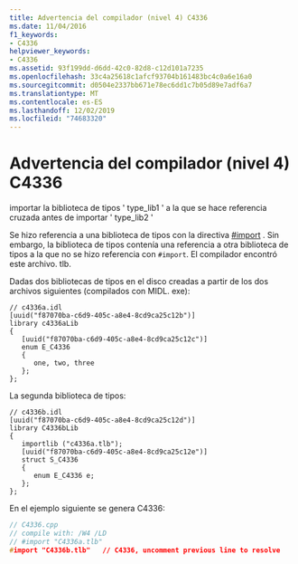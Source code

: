 ```yaml
---
title: Advertencia del compilador (nivel 4) C4336
ms.date: 11/04/2016
f1_keywords:
- C4336
helpviewer_keywords:
- C4336
ms.assetid: 93f199dd-d6dd-42c0-82d8-c12d101a7235
ms.openlocfilehash: 33c4a25618c1afcf93704b161483bc4c0a6e16a0
ms.sourcegitcommit: d0504e2337bb671e78ec6dd1c7b05d89e7adf6a7
ms.translationtype: MT
ms.contentlocale: es-ES
ms.lasthandoff: 12/02/2019
ms.locfileid: "74683320"
---
```

# <a name="compiler-warning-level-4-c4336"></a>Advertencia del compilador (nivel 4) C4336

importar la biblioteca de tipos ' type_lib1 ' a la que se hace referencia cruzada antes de importar ' type_lib2 '

Se hizo referencia a una biblioteca de tipos con la directiva [#import](../../preprocessor/hash-import-directive-cpp.md) . Sin embargo, la biblioteca de tipos contenía una referencia a otra biblioteca de tipos a la que no se hizo referencia con `#import`. El compilador encontró este archivo. tlb.

Dadas dos bibliotecas de tipos en el disco creadas a partir de los dos archivos siguientes (compilados con MIDL. exe):

```
// c4336a.idl
[uuid("f87070ba-c6d9-405c-a8e4-8cd9ca25c12b")]
library c4336aLib
{
   [uuid("f87070ba-c6d9-405c-a8e4-8cd9ca25c12c")]
   enum E_C4336
   {
      one, two, three
   };
};
```

La segunda biblioteca de tipos:

```
// c4336b.idl
[uuid("f87070ba-c6d9-405c-a8e4-8cd9ca25c12d")]
library C4336bLib
{
   importlib ("c4336a.tlb");
   [uuid("f87070ba-c6d9-405c-a8e4-8cd9ca25c12e")]
   struct S_C4336
   {
      enum E_C4336 e;
   };
};
```

En el ejemplo siguiente se genera C4336:

```cpp
// C4336.cpp
// compile with: /W4 /LD
// #import "C4336a.tlb"
#import "C4336b.tlb"   // C4336, uncomment previous line to resolve
```